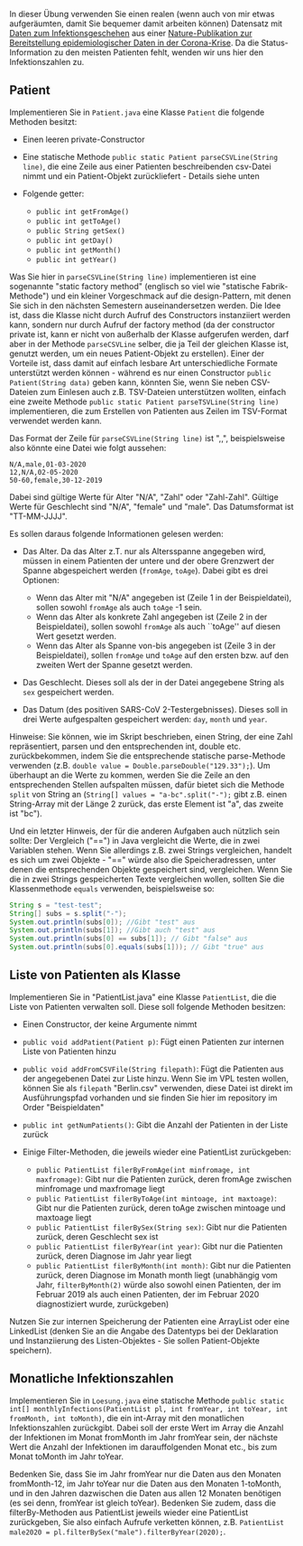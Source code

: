 In dieser Übung verwenden Sie einen realen (wenn auch von mir etwas aufgeräumten, damit Sie bequemer damit arbeiten können) Datensatz mit [Daten zum Infektionsgeschehen](https://github.com/beoutbreakprepared/nCoV2019) aus einer [Nature-Publikation zur Bereitstellung epidemiologischer Daten in der Corona-Krise](https://www.nature.com/articles/s41597-020-0448-0). Da die Status-Information zu den meisten Patienten fehlt, wenden wir uns hier den Infektionszahlen zu.

## Patient

Implementieren Sie in `Patient.java` eine Klasse `Patient` die folgende Methoden besitzt:

* Einen leeren private-Constructor
* Eine statische Methode `public static Patient parseCSVLine(String line)`, die eine Zeile aus einer Patienten beschreibenden csv-Datei nimmt und ein Patient-Objekt zurückliefert - Details siehe unten
* Folgende getter:

  * `public int getFromAge()`
  * `public int getToAge()`
  * `public String getSex()`
  * `public int getDay()`
  * `public int getMonth()`
  * `public int getYear()`

Was Sie hier in `parseCSVLine(String line)` implementieren ist eine sogenannte "static factory method" (englisch so viel wie "statische Fabrik-Methode") und ein kleiner Vorgeschmack auf die design-Pattern, mit denen Sie sich in den nächsten Semestern auseinandersetzen werden. Die Idee ist, dass die Klasse nicht durch Aufruf des Constructors instanziiert werden kann, sondern nur durch Aufruf der factory method (da der constructor private ist, kann er nicht von außerhalb der Klasse aufgerufen werden, darf aber in der Methode `parseCSVLine` selber, die ja Teil der gleichen Klasse ist, genutzt werden, um ein neues Patient-Objekt zu erstellen). Einer der Vorteile ist, dass damit auf einfach lesbare Art unterschiedliche Formate unterstützt werden können - während es nur einen Constructor `public Patient(String data)` geben kann, könnten Sie, wenn Sie neben CSV-Dateien zum Einlesen auch z.B. TSV-Dateien unterstützen wollten, einfach eine zweite Methode `public static Patient parseTSVLine(String line)` implementieren, die zum Erstellen von Patienten aus Zeilen im TSV-Format verwendet werden kann.

Das Format der Zeile für `parseCSVLine(String line)` ist "<Alter>,<Geschlecht>,<Datum>", beispielsweise also könnte eine Datei wie folgt aussehen:

```text
N/A,male,01-03-2020
12,N/A,02-05-2020
50-60,female,30-12-2019
```

Dabei sind gültige Werte für Alter "N/A", "Zahl" oder "Zahl-Zahl". Gültige Werte für Geschlecht sind "N/A", "female" und "male". Das Datumsformat ist "TT-MM-JJJJ".

Es sollen daraus folgende Informationen gelesen werden:

* Das Alter. Da das Alter z.T. nur als Altersspanne angegeben wird, müssen in einem Patienten der untere und der obere Grenzwert der Spanne abgespeichert werden (`fromAge`, `toAge`). Dabei gibt es drei Optionen:

  * Wenn das Alter mit "N/A" angegeben ist (Zeile 1 in der Beispieldatei), sollen sowohl `fromAge` als auch `toAge` -1 sein.
  * Wenn das Alter als konkrete Zahl angegeben ist (Zeile 2 in der Beispieldatei), sollen sowohl `fromAge` als auch ``toAge'' auf diesen Wert gesetzt werden.
  * Wenn das Alter als Spanne von-bis angegeben ist (Zeile 3 in der Beispieldatei), sollen `fromAge` und `toAge` auf den ersten bzw. auf den zweiten Wert der Spanne gesetzt werden.

* Das Geschlecht. Dieses soll als der in der Datei angegebene String als `sex` gespeichert werden.
* Das Datum (des positiven SARS-CoV 2-Testergebnisses). Dieses soll in drei Werte aufgespalten gespeichert werden: `day`, `month` und `year`.

Hinweise: Sie können, wie im Skript beschrieben, einen String, der eine Zahl repräsentiert, parsen und den entsprechenden int, double etc. zurückbekommen, indem Sie die entsprechende statische parse-Methode verwenden (z.B. `double value = Double.parseDouble("129.33");`). Um überhaupt an die Werte zu kommen, werden Sie die Zeile an den entsprechenden Stellen aufspalten müssen, dafür bietet sich die Methode `split` von String an (`String[] values = "a-bc".split("-");` gibt z.B. einen String-Array mit der Länge 2 zurück, das erste Element ist "a", das zweite ist "bc").

Und ein letzter Hinweis, der für die anderen Aufgaben auch nützlich sein sollte: Der Vergleich ("==") in Java vergleicht die Werte, die in zwei Variablen stehen. Wenn Sie allerdings z.B. zwei Strings vergleichen, handelt es sich um zwei Objekte - "==" würde also die Speicheradressen, unter denen die entsprechenden Objekte gespeichert sind, vergleichen. Wenn Sie die in zwei Strings gespeicherten Texte vergleichen wollen, sollten Sie die Klassenmethode `equals` verwenden, beispielsweise so:

```java
String s = "test-test";
String[] subs = s.split("-");
System.out.println(subs[0]); //Gibt "test" aus
System.out.println(subs[1]); //Gibt auch "test" aus
System.out.println(subs[0] == subs[1]); // Gibt "false" aus
System.out.println(subs[0].equals(subs[1])); // Gibt "true" aus
```

## Liste von Patienten als Klasse

Implementieren Sie in "PatientList.java" eine Klasse `PatientList`, die die Liste von Patienten verwalten soll. Diese soll folgende Methoden besitzen:

* Einen Constructor, der keine Argumente nimmt
* `public void addPatient(Patient p)`: Fügt einen Patienten zur internen Liste von Patienten hinzu
* `public void addFromCSVFile(String filepath)`: Fügt die Patienten aus der angegebenen Datei zur Liste hinzu. Wenn Sie im VPL testen wollen, können Sie als `filepath` "Berlin.csv" verwenden, diese Datei ist direkt im Ausführungspfad vorhanden und sie finden Sie hier im repository im Order "Beispieldaten"
* `public int getNumPatients()`: Gibt die Anzahl der Patienten in der Liste zurück
* Einige Filter-Methoden, die jeweils wieder eine PatientList zurückgeben:

    * `public PatientList filerByFromAge(int minfromage, int maxfromage)`: Gibt nur die Patienten zurück, deren fromAge zwischen minfromage und maxfromage liegt
    * `public PatientList filerByToAge(int mintoage, int maxtoage)`: Gibt nur die Patienten zurück, deren toAge zwischen mintoage und maxtoage liegt
    * `public PatientList filerBySex(String sex)`: Gibt nur die Patienten zurück, deren Geschlecht sex ist
    * `public PatientList filerByYear(int year)`: Gibt nur die Patienten zurück, deren Diagnose im Jahr year liegt
    * `public PatientList filerByMonth(int month)`: Gibt nur die Patienten zurück, deren Diagnose im Monath month liegt (unabhängig vom Jahr, `filterByMonth(2)` würde also sowohl einen Patienten, der im Februar 2019 als auch einen Patienten, der im Februar 2020 diagnostiziert wurde, zurückgeben)

Nutzen Sie zur internen Speicherung der Patienten eine ArrayList oder eine LinkedList (denken Sie an die Angabe des Datentyps bei der Deklaration und Instanziierung des Listen-Objektes - Sie sollen Patient-Objekte speichern).

## Monatliche Infektionszahlen

Implementieren Sie in `Loesung.java` eine statische Methode `public static int[] monthlyInfections(PatientList pl, int fromYear, int toYear, int fromMonth, int toMonth)`, die ein int-Array mit den monatlichen Infektionszahlen zurückgibt. Dabei soll der erste Wert im Array die Anzahl der Infektionen im Monat fromMonth im Jahr fromYear sein, der nächste Wert die Anzahl der Infektionen im darauffolgenden Monat etc., bis zum Monat toMonth im Jahr toYear.

Bedenken Sie, dass Sie im Jahr fromYear nur die Daten aus den Monaten fromMonth-12, im Jahr toYear nur die Daten aus den Monaten 1-toMonth, und in den Jahren dazwischen die Daten aus allen 12 Monaten benötigen (es sei denn, fromYear ist gleich toYear). Bedenken Sie zudem, dass die filterBy-Methoden aus PatientList jeweils wieder eine PatientList zurückgeben, Sie also einfach Aufrufe verketten können, z.B. `PatientList male2020 = pl.filterBySex("male").filterByYear(2020);`.

